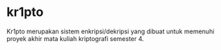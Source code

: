 # kr1pto
Kr1pto merupakan sistem enkripsi/dekripsi yang dibuat untuk memenuhi proyek akhir mata kuliah kriptografi semester 4.
